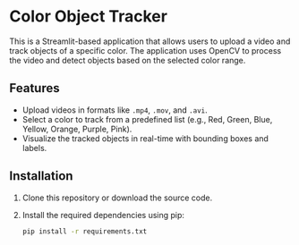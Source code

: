 # Color Object Tracker

This is a Streamlit-based application that allows users to upload a video and track objects of a specific color. The application uses OpenCV to process the video and detect objects based on the selected color range.

## Features

- Upload videos in formats like `.mp4`, `.mov`, and `.avi`.
- Select a color to track from a predefined list (e.g., Red, Green, Blue, Yellow, Orange, Purple, Pink).
- Visualize the tracked objects in real-time with bounding boxes and labels.

## Installation

1. Clone this repository or download the source code.
2. Install the required dependencies using pip:

   ```sh
   pip install -r requirements.txt